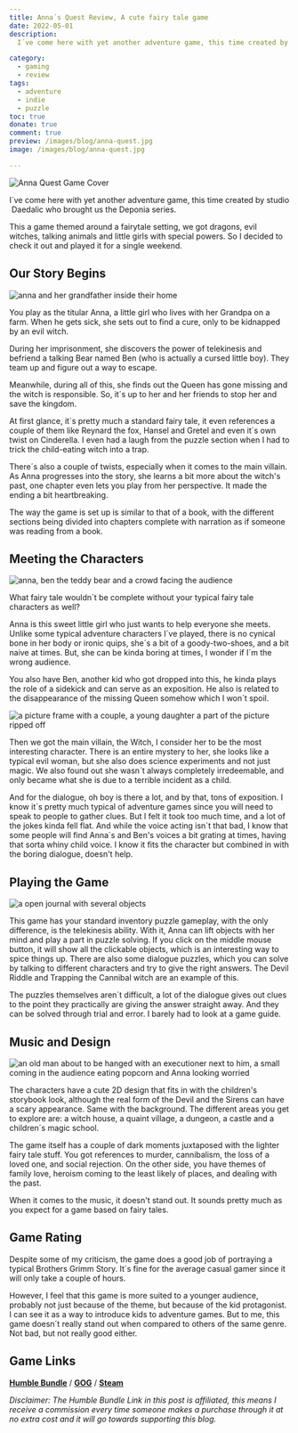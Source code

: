 ```yaml
---
title: Anna´s Quest Review, A cute fairy tale game
date: 2022-05-01
description: 
  I´ve come here with yet another adventure game, this time created by studio  Daedalic who brought us the Deponia series and with a fairytale setting.

category:
  - gaming
  - review
tags:
  - adventure
  - indie
  - puzzle
toc: true
donate: true
comment: true
preview: /images/blog/anna-quest.jpg
image: /images/blog/anna-quest.jpg

---
```

![Anna Quest Game Cover](/images/blog/anna-quest.jpg)

I´ve come here with yet another adventure game, this time created by studio  Daedalic who brought us the Deponia series.

This a game themed around a fairytale setting, we got dragons, evil witches, talking animals and little girls with special powers. So I decided to check it out and played it for a single weekend.

## **Our Story Begins**

![anna and her grandfather inside their home](/images/2022/annasquest1.jpg)

You play as the titular Anna, a little girl who lives with her Grandpa on a farm. When he gets sick, she sets out to find a cure, only to be kidnapped by an evil witch.

During her imprisonment, she discovers the power of telekinesis and befriend a talking Bear named Ben (who is actually a cursed little boy). They team up and figure out a way to escape.

Meanwhile, during all of this, she finds out the Queen has gone missing and the witch is responsible. So, it´s up to her and her friends to stop her and save the kingdom.

At first glance, it´s pretty much a standard fairy tale, it even references a couple of them like Reynard the fox, Hansel and Gretel and even it´s own twist on Cinderella. I even had a laugh from the puzzle section when I had to trick the child-eating witch into a trap.

There´s also a couple of twists, especially when it comes to the main villain. As Anna progresses into the story, she learns a bit more about the witch's past, one chapter even lets you play from her perspective. It made the ending a bit heartbreaking.

The way the game is set up is similar to that of a book, with the different sections being divided into chapters complete with narration as if someone was reading from a book.

## **Meeting the Characters**

![anna, ben the teddy bear and a crowd facing the audience](/images/2022/annabear.jpg#center)


What fairy tale wouldn´t be complete without your typical fairy tale characters as well?

Anna is this sweet little girl who just wants to help everyone she meets. Unlike some typical adventure characters I´ve played, there is no cynical bone in her body or ironic quips, she´s a bit of a goody-two-shoes, and a bit naive at times. But, she can be kinda boring at times, I wonder if I´m the wrong audience.

You also have Ben, another kid who got dropped into this, he kinda plays the role of a sidekick and can serve as an exposition. He also is related to the disappearance of the missing Queen somehow which I won´t spoil.


![a picture frame with a couple, a young daughter a part of the picture ripped off](/images/2022/annaphoto.jpg)

Then we got the main villain, the Witch, I consider her to be the most interesting character. There is an entire mystery to her, she looks like a typical evil woman, but she also does science experiments and not just magic. We also found out she wasn´t always completely irredeemable, and only became what she is due to a terrible incident as a child.

And for the dialogue, oh boy is there a lot, and by that, tons of exposition. I know it´s pretty much typical of adventure games since you will need to speak to people to gather clues. But I felt it took too much time, and a lot of the jokes kinda fell flat. And while the voice acting isn´t that bad, I know that some people will find Anna´s and Ben's voices a bit grating at times, having that sorta whiny child voice. I know it fits the character but combined in with the boring dialogue, doesn't help.

## **Playing the Game**

![a open journal with several objects](/images/2022/bookquest.jpg)

This game has your standard inventory puzzle gameplay, with the only difference, is the telekinesis ability. With it, Anna can lift objects with her mind and play a part in puzzle solving. If you click on the middle mouse button, it will show all the clickable objects, which is an interesting way to spice things up. There are also some dialogue puzzles, which you can solve by talking to different characters and try to give the right answers. The Devil Riddle and Trapping the Cannibal witch are an example of this.

The puzzles themselves aren´t difficult, a lot of the dialogue gives out clues to the point they practically are giving the answer straight away. And they can be solved through trial and error. I barely had to look at a game guide.

## **Music and Design**


![an old man about to be hanged with an executioner next to him, a small coming in the audience eating popcorn and Anna looking worried](/images/2022/annaquestexecution.jpg)

The characters have a cute 2D design that fits in with the children's storybook look, although the real form of the Devil and the Sirens can have a scary appearance. Same with the background. The different areas you get to explore are: a witch house, a quaint village, a dungeon, a castle and a children´s magic school.

The game itself has a couple of dark moments juxtaposed with the lighter fairy tale stuff. You got references to murder, cannibalism, the loss of a loved one, and social rejection. On the other side, you have themes of family love, heroism coming to the least likely of places, and dealing with the past.

When it comes to the music, it doesn't stand out. It sounds pretty much as you expect for a game based on fairy tales.



## **Game Rating**

Despite some of my criticism, the game does a good job of portraying a typical Brothers Grimm Story. It´s fine for the average casual gamer since it will only take a couple of hours.

However, I feel that this game is more suited to a younger audience, probably not just because of the theme, but because of the kid protagonist. I can see it as a way to introduce kids to adventure games. But to me, this game doesn´t really stand out when compared to others of the same genre. Not bad, but not really good either.



## **Game Links**

[**Humble Bundle**](https://www.humblebundle.com/store/annas-quest?partner=ghastlymirror) / [**GOG**](https://www.gog.com/game/annas_quest) / [**Steam**](https://store.steampowered.com/app/327220/Annas_Quest/)

*Disclaimer: The Humble Bundle Link in this post is affiliated, this means I receive a commission every time someone makes a purchase through it at no extra cost and it will go towards supporting this blog.*

